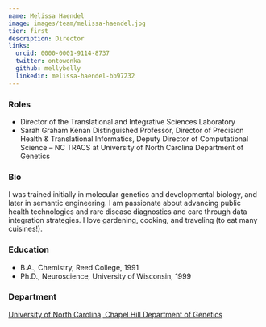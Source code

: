 ```yaml
---
name: Melissa Haendel
image: images/team/melissa-haendel.jpg
tier: first
description: Director
links:
  orcid: 0000-0001-9114-8737
  twitter: ontowonka
  github: mellybelly
  linkedin: melissa-haendel-bb97232
---
```


### Roles

- Director of the Translational and Integrative Sciences Laboratory
- Sarah Graham Kenan Distinguished Professor, Director of Precision Health & Translational Informatics, Deputy Director of Computational Science – NC TRACS at University of North Carolina Department of Genetics

### Bio

I was trained initially in molecular genetics and developmental biology, and later in semantic engineering. I am passionate about advancing public health technologies and rare disease diagnostics and care through data integration strategies. I love gardening, cooking, and traveling (to eat many cuisines!).

### Education

- B.A., Chemistry, Reed College, 1991
- Ph.D., Neuroscience, University of Wisconsin, 1999

### Department

[University of North Carolina, Chapel Hill Department of Genetics](https://www.med.unc.edu/genetics)
